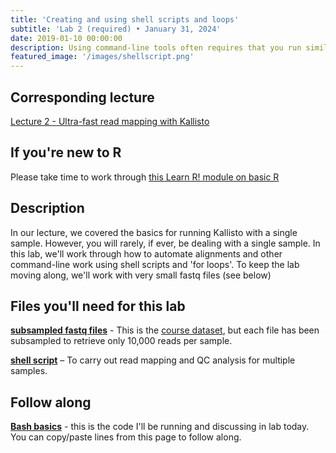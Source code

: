 ```yaml
---
title: 'Creating and using shell scripts and loops'
subtitle: 'Lab 2 (required) • January 31, 2024'
date: 2019-01-10 00:00:00
description: Using command-line tools often requires that you run similar code for each of your samples (e.g. read mapping).  In this lab, you'll learn how to automate this redundant process using a simple code-aware text editor, making it possible for you to get work done even when you're not sitting in front of your computer.  How great is that?!
featured_image: '/images/shellscript.png'
---
```


## Corresponding lecture

[Lecture 2 - Ultra-fast read mapping with Kallisto](https://diytranscriptomics.com/project/lecture-02)

## If you're new to R

Please take time to work through [this Learn R! module on basic R](https://diytranscriptomics.com/learnr/module-02)


## Description

In our lecture, we covered the basics for running Kallisto with a single sample.  However, you will rarely, if ever, be dealing with a single sample.  In this lab, we'll work through how to automate alignments and other command-line work using shell scripts and 'for loops'.  To keep the lab moving along, we'll work with very small fastq files (see below)

## Files you'll need for this lab

**[subsampled fastq files](https://drive.google.com/drive/folders/1RVzpLQH62yirGjGpIyjuunOLDlZi2Zjb?usp=sharing)** - This is the [course dataset](https://diytranscriptomics.com/data), but each file has been subsampled to retrieve only 10,000 reads per sample.

**[shell script](https://drive.google.com/file/d/1sGkMk-ekZk3pVD0aT5qzvMBo3UYnZSyU/view?usp=sharing)** – To carry out read mapping and QC analysis for multiple samples.

## Follow along

**[Bash basics](https://protocols.hostmicrobe.org/bash)** - this is the code I'll be running and discussing in lab today.  You can copy/paste lines from this page to follow along.

